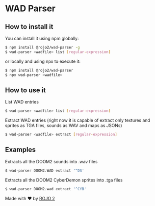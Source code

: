 # WAD Parser

## How to install it

You can install it using npm globally:

```sh
$ npm install @rojo2/wad-parser -g
$ wad-parser <wadfile> list [regular-expression]
```

or locally and using npx to execute it:

```sh
$ npm install @rojo2/wad-parser
$ npx wad-parser <wadfile>
```

## How to use it

List WAD entries

```sh
$ wad-parser <wadfile> list [regular-expression]
```

Extract WAD entries (right now it is capable of extract only textures and
sprites as TGA files, sounds as WAV and maps as JSONs)

```sh
$ wad-parser <wadfile> extract [regular-expression]
```

## Examples

Extracts all the DOOM2 sounds into .wav files
```sh
$ wad-parser DOOM2.WAD extract '^DS'
```

Extracts all the DOOM2 CyberDemon sprites into .tga files
```sh
$ wad-parser DOOM2.wad extract '^CYB'
```

Made with :heart: by [ROJO 2](http://rojo2.com)
